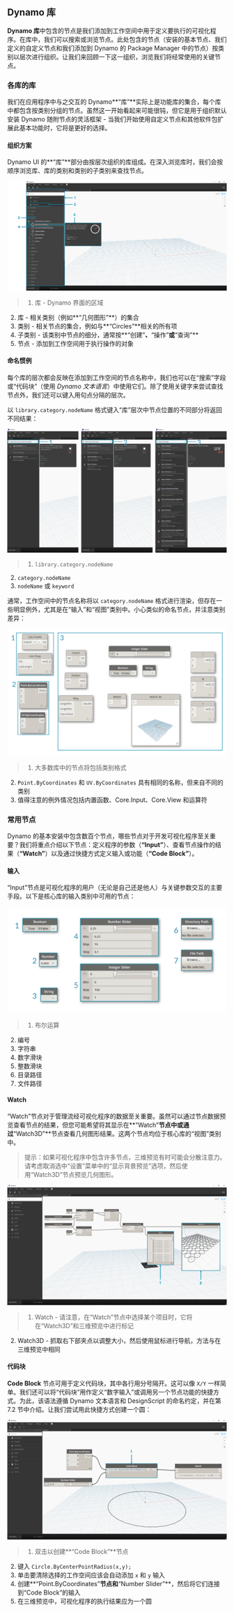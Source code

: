 

## Dynamo 库

**Dynamo 库**中包含的节点是我们添加到工作空间中用于定义要执行的可视化程序。在库中，我们可以搜索或浏览节点。此处包含的节点（安装的基本节点、我们定义的自定义节点和我们添加到 Dynamo 的 Package Manager 中的节点）按类别以层次进行组织。让我们来回顾一下这一组织，浏览我们将经常使用的关键节点。

### 各库的库

我们在应用程序中与之交互的 Dynamo**“库”**实际上是功能库的集合，每个库中都包含按类别分组的节点。虽然这一开始看起来可能很钝，但它是用于组织默认安装 Dynamo 随附节点的灵活框架 - 当我们开始使用自定义节点和其他软件包扩展此基本功能时，它将是更好的选择。

#### 组织方案

Dynamo UI 的**“库”**部分由按层次组织的库组成。在深入浏览库时，我们会按顺序浏览库、库的类别和类别的子类别来查找节点。

![库层次](images/3-3/00-LibraryBrowsing.png)

> 1. 库 - Dynamo 界面的区域
2. 库 - 相关类别（例如**“几何图形”**）的集合
3. 类别 - 相关节点的集合，例如与**“Circles”**相关的所有项
4. 子类别 - 该类别中节点的细分，通常按**“创建”**、**“操作”**或**“查询”**
5. 节点 - 添加到工作空间用于执行操作的对象

#### 命名惯例

每个库的层次都会反映在添加到工作空间的节点名称中，我们也可以在“搜索”字段或“代码块”（使用 *Dynamo 文本语言*）中使用它们。除了使用关键字来尝试查找节点外，我们还可以键入用句点分隔的层次。

以 ```library.category.nodeName``` 格式键入“库”层次中节点位置的不同部分将返回不同结果：

![搜索库 - 由三个“命名”PNG 创建](images/3-3/01-LibrarySearching.png)

> 1. ```library.category.nodeName```
2. ```category.nodeName```
3. ```nodeName``` 或 ```keyword```

通常，工作空间中的节点名称将以 ```category.nodeName``` 格式进行渲染，但存在一些明显例外，尤其是在“输入”和“视图”类别中。小心类似的命名节点，并注意类别差异：

![节点名称](images/3-3/02-NodeNames.png)

> 1. 大多数库中的节点将包括类别格式
2. ```Point.ByCoordinates``` 和 ```UV.ByCoordinates``` 具有相同的名称，但来自不同的类别
3. 值得注意的例外情况包括内置函数、Core.Input、Core.View 和运算符

### 常用节点

Dynamo 的基本安装中包含数百个节点，哪些节点对于开发可视化程序至关重要？我们将重点介绍以下节点：定义程序的参数（**“Input”**）、查看节点操作的结果（**“Watch”**）以及通过快捷方式定义输入或功能（**“Code Block”**）。

#### 输入

“Input”节点是可视化程序的用户（无论是自己还是他人）与关键参数交互的主要手段。以下是核心库的输入类别中可用的节点：

![输入节点](images/3-3/03-InputNodes.png)

> 1. 布尔运算
2. 编号
3. 字符串
4. 数字滑块
5. 整数滑块
6. 目录路径
7. 文件路径

#### Watch

“Watch”节点对于管理流经可视化程序的数据至关重要。虽然可以通过节点数据预览查看节点的结果，但您可能希望将其显示在**“Watch”**节点中或通过**“Watch3D”**节点查看几何图形结果。这两个节点均位于核心库的“视图”类别中。

> 提示：如果可视化程序中包含许多节点，三维预览有时可能会分散注意力。请考虑取消选中“设置”菜单中的“显示背景预览”选项，然后使用“Watch3D”节点预览几何图形。

![Watch 和 Watch3D](images/3-3/04-WatchNodes.png)

> 1. Watch - 请注意，在“Watch”节点中选择某个项目时，它将在“Watch3D”和三维预览中进行标记
2. Watch3D - 抓取右下部夹点以调整大小，然后使用鼠标进行导航，方法与在三维预览中相同

#### 代码块

**Code Block** 节点可用于定义代码块，其中各行用分号隔开。这可以像 ```X/Y``` 一样简单。我们还可以将“代码块”用作定义“数字输入”或调用另一个节点功能的快捷方式。为此，该语法遵循 Dynamo 文本语言和 DesignScript 的命名约定，并在第 7.2 节中介绍。让我们尝试用此快捷方式创建一个圆：

![代码块快捷方式](images/3-3/05-CodeBlock.png)

> 1. 双击以创建**“Code Block”**节点
2. 键入 ```Circle.ByCenterPointRadius(x,y);```
3. 单击要清除选择的工作空间应该会自动添加 ```x``` 和 ```y``` 输入
4. 创建**“Point.ByCoordinates”**节点和**“Number Slider”**，然后将它们连接到“Code Block”的输入
5. 在三维预览中，可视化程序的执行结果应为一个圆

